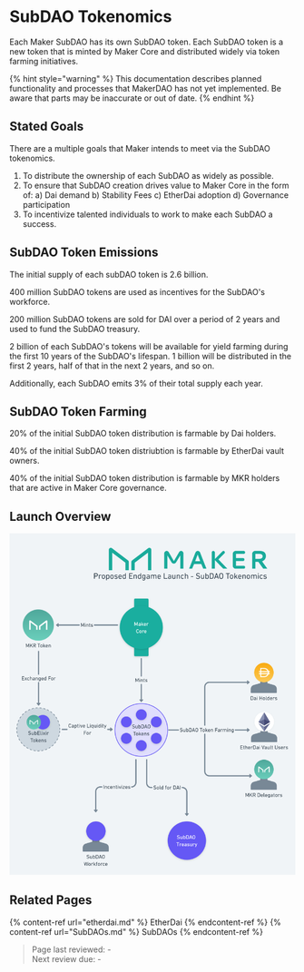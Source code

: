 # SubDAO Tokenomics

Each Maker SubDAO has its own SubDAO token. Each SubDAO token is a new token that is minted by Maker Core and distributed widely via token farming initiatives.

{% hint style="warning" %}
This documentation describes planned functionality and processes that MakerDAO has not yet implemented. Be aware that parts may be inaccurate or out of date.
{% endhint %}

## Stated Goals

There are a multiple goals that Maker intends to meet via the SubDAO tokenomics.

1. To distribute the ownership of each SubDAO as widely as possible.
2. To ensure that SubDAO creation drives value to Maker Core in the form of:
	a) Dai demand
	b) Stability Fees
	c) EtherDai adoption
	d) Governance participation
3. To incentivize talented individuals to work to make each SubDAO a success.

## SubDAO Token Emissions

The initial supply of each subDAO token is 2.6 billion. 

400 million SubDAO tokens are used as incentives for the SubDAO's workforce.

200 million SubDAO tokens are sold for DAI over a period of 2 years and used to fund the SubDAO treasury.

2 billion of each SubDAO's tokens will be available for yield farming during the first 10 years of the SubDAO's lifespan. 1 billion will be distributed in the first 2 years, half of that in the next 2 years, and so on.

Additionally, each SubDAO emits 3% of their total supply each year.

## SubDAO Token Farming

20% of the initial SubDAO token distribution is farmable by Dai holders.

40% of the initial SubDAO token distriubtion is farmable by EtherDai vault owners.

40% of the initial SubDAO token distribution is farmable by MKR holders that are active in Maker Core governance.

## Launch Overview

![SubDAO Tokenomics](../assets/images/subdao-tokenomics.png)

## Related Pages

{% content-ref url="etherdai.md" %} EtherDai {% endcontent-ref %}
{% content-ref url="SubDAOs.md" %} SubDAOs {% endcontent-ref %}  

>Page last reviewed: -    
>Next review due: -   